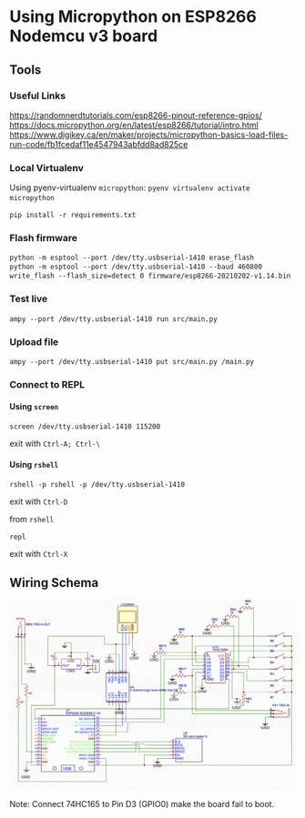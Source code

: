 # Using Micropython on ESP8266 Nodemcu v3 board

## Tools

### Useful Links

https://randomnerdtutorials.com/esp8266-pinout-reference-gpios/
https://docs.micropython.org/en/latest/esp8266/tutorial/intro.html
https://www.digikey.ca/en/maker/projects/micropython-basics-load-files-run-code/fb1fcedaf11e4547943abfdd8ad825ce

### Local Virtualenv

Using pyenv-virtualenv `micropython`: `pyenv virtualenv activate micropython`

```shell
pip install -r requirements.txt
```

### Flash firmware

```shell
python -m esptool --port /dev/tty.usbserial-1410 erase_flash
python -m esptool --port /dev/tty.usbserial-1410 --baud 460800 write_flash --flash_size=detect 0 firmware/esp8266-20210202-v1.14.bin
```

### Test live

```shell
ampy --port /dev/tty.usbserial-1410 run src/main.py
```

### Upload file

```shell
ampy --port /dev/tty.usbserial-1410 put src/main.py /main.py
```

### Connect to REPL

#### Using `screen`

```shell
screen /dev/tty.usbserial-1410 115200
```
exit with `Ctrl-A; Ctrl-\`

#### Using `rshell`

```shell
rshell -p rshell -p /dev/tty.usbserial-1410
```
exit with `Ctrl-D`

from `rshell`
```shell
repl
```
exit with `Ctrl-X`

## Wiring Schema

![diagram](img/diagram.png)

Note: Connect 74HC165 to Pin D3 (GPIO0) make the board fail to boot.


